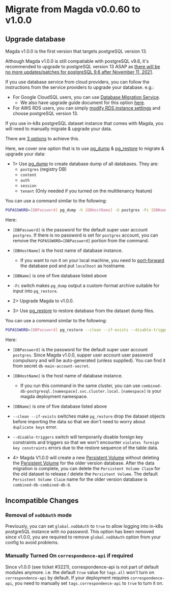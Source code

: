 # Migrate from Magda v0.0.60 to v1.0.0

## Upgrade database

Magda v1.0.0 is the first version that targets postgreSQL version 13.

Although Magda v1.0.0 is still compatiable with postgreSQL v9.6, it's recommended to upgrade to postgreSQL version 13 ASAP as [there will be no more updates/patches for postgreSQL 9.6 after November 11, 2021](https://www.postgresql.org/support/versioning/).

If you use database service from cloud providers, you can follow the instructions from the service providers to upgrade your database. e.g.:

- For Google CloudSQL users, you can use [Database Migration Service](https://cloud.google.com/blog/products/databases/database-cloud-migrations-made-easy-for-postgresql-mysql).
  - We also have upgrade guide document for this option [here](./upgrade-google-cloud-sql-using-google-dms.md).
- For AWS RDS users, you can simply [modify RDS instance settings](https://docs.aws.amazon.com/AmazonRDS/latest/UserGuide/USER_UpgradeDBInstance.PostgreSQL.html#USER_UpgradeDBInstance.PostgreSQL.MajorVersion) and choose postgreSQL version 13.

If you use in-k8s postgreSQL dataset instance that comes with Magda, you will need to manually migrate & upgrade your data.

There are [3 options](https://www.postgresql.org/docs/13/upgrading.html) to achieve this.

Here, we cover one option that is to use [pg_dump](https://www.postgresql.org/docs/13/app-pgdump.html) & [pg_restore](https://www.postgresql.org/docs/13/app-pgrestore.html) to migrate & upgrade your data:

- 1> Use [pg_dump](https://www.postgresql.org/docs/13/app-pgdump.html) to create database dump of all databases. They are:
  - `postgres` (registry DB)
  - `content`
  - `auth`
  - `session`
  - `tenant` (Only needed if you turned on the multitenancy feature)

You can use a command similar to the following:

```bash
PGPASSWORD=[DBPassword] pg_dump -h [DBHostName] -U postgres -Fc [DBName] > [DBName].dump
```

Here:

- `[DBPassword]` is the password for the default super user account `postgres`. If there is no password is set for `postgres` account, you can remove the `PGPASSWORD=[DBPassword]` portion from the command.
- `[DBHostName]` is the host name of database instance.
  - If you want to run it on your local machine, you need to [port-forward](https://kubernetes.io/docs/tasks/access-application-cluster/port-forward-access-application-cluster/) the database pod and put `localhost` as hostname.
- `[DBName]` is one of five database listed above
- `-Fc` switch makes `pg_dump` output a custom-format archive suitable for input into `pg_restore`.

- 2> Upgrade Magda to v1.0.0.

- 3> Use [pg_restore](https://www.postgresql.org/docs/13/app-pgrestore.html) to restore database from the dataset dump files.

You can use a command similar to the following:

```bash
PGPASSWORD=[DBPassword] pg_restore --clean --if-exists --disable-triggers -d [DBName] -U postgres -h [DBHostName] [DBName].dump
```

Here:

- `[DBPassword]` is the password for the default super user account `postgres`. Since Magda v1.0.0, supper user account user password compulsory and will be auto-generated (unless supplied). You can find it from secret `db-main-account-secret`.
- `[DBHostName]` is the host name of database instance.
  - If you run this command in the same cluster, you can use `combined-db-postgresql.[namespace].svc.cluster.local`. `[namespace]` is your magda deployment namespace.
- `[DBName]` is one of five database listed above
- `--clean --if-exists` switches make `pg_restore` drop the dataset objects before importing the data so that we don't need to worry about `duplicate keys` error.
- `--disable-triggers` switch will temporarily disable foreign key constraints and triggers so that we won't encounter `violates foreign key constraints` errors due to the restore sequence of the table data.

- 4> Magda V1.0.0 will create a new [Persistent Volume](https://kubernetes.io/docs/concepts/storage/persistent-volumes/) without deleting the [Persistent Volume](https://kubernetes.io/docs/concepts/storage/persistent-volumes/) for the older version database. After the data migration is complete, you can delete the `Persistent Volume Claim` for the old dataset to release / delete the `Persistent Volume`. The default `Persistent Volume Claim` name for the older version database is `combined-db-combined-db-0`.

## Incompatible Changes

### Removal of `noDbAuth` mode

Previously, you can set `global.noDbAuth` to `true` to allow logging into in-k8s postgreSQL instance with no password. This option has been removed since v1.0.0, you are required to remove `global.noDbAuth` option from your config to avoid problems.

### Manually Turned On `correspondence-api` if required

Since v1.0.0 (see ticket #3221), correspondence-api is not part of default modules anymore.
i.e. the default `true` value for `tags.all` won't turn on `correspondence-api` by default.
If your deployment requires `correspondence-api`, you need to manually set `tags.correspondence-api` to `true` to turn it on.
